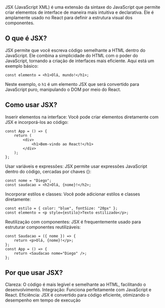 JSX (JavaScript XML) é uma extensão da sintaxe do JavaScript que permite criar elementos de interface de maneira mais intuitiva e declarativa. Ele é amplamente usado no React para definir a estrutura visual dos componentes.

## O que é JSX?
JSX permite que você escreva código semelhante a HTML dentro do JavaScript. Ele combina a simplicidade do HTML com o poder do JavaScript, tornando a criação de interfaces mais eficiente. Aqui está um exemplo básico:
```
const elemento = <h1>Olá, mundo!</h1>;
```
Neste exemplo, o `h1` é um elemento JSX que será convertido para JavaScript puro, manipulando o DOM por meio do React.

## Como usar JSX?
Inserir elementos na interface: Você pode criar elementos diretamente com JSX e incorporá-los ao código:
```
const App = () => {
    return (
        <div>
            <h1>Bem-vindo ao React!</h1>
        </div>
    );
};
```

Usar variáveis e expressões: JSX permite usar expressões JavaScript dentro do código, cercadas por chaves {}:
```
const nome = "Diego";
const saudacao = <h2>Olá, {nome}!</h2>;
```

Incorporar estilos e classes: Você pode adicionar estilos e classes diretamente:
```
const estilo = { color: "blue", fontSize: "20px" };
const elemento = <p style={estilo}>Texto estilizado</p>;
```

Reutilização com componentes: JSX é frequentemente usado para estruturar componentes reutilizáveis:
```
const Saudacao = ({ nome }) => {
    return <p>Olá, {nome}!</p>;
};
const App = () => {
    return <Saudacao nome="Diego" />;
};
```

## Por que usar JSX?
Clareza: O código é mais legível e semelhante ao HTML, facilitando o desenvolvimento.
Integração: Funciona perfeitamente com JavaScript e React.
Eficiência: JSX é convertido para código eficiente, otimizando o desempenho em tempo de execução




